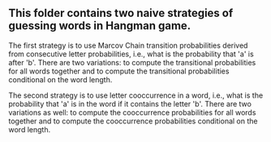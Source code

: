 ## This folder contains two naive strategies of guessing words in Hangman game.

The first strategy is to use Marcov Chain transition probabilities derived from consecutive letter probabilities, i.e., what is the probability that 'a' is after 'b'. There are two variations: to compute the transitional probabilities for all words together and to compute the transitional probabilities conditional on the word length.

The second strategy is to use letter cooccurrence in a word, i.e., what is the probability that 'a' is in the word if it contains the letter 'b'. There are two variations as well: to compute the cooccurrence probabilities for all words together and to compute the cooccurrence probabilities conditional on the word length.